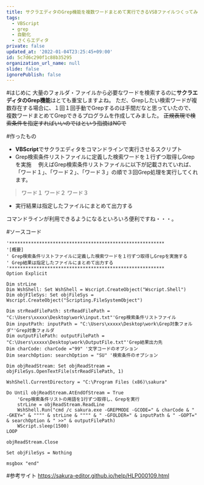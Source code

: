 ```yaml
---
title: サクラエディタのGrep機能を複数ワードまとめて実行できるVSBファイルつくってみた
tags:
  - VBScript
  - grep
  - 自動化
  - さくらエディタ
private: false
updated_at: '2022-01-04T23:25:45+09:00'
id: 5c7d6c290f1c88b35295
organization_url_name: null
slide: false
ignorePublish: false
---
```

#はじめに
大量のフォルダ・ファイルから必要なワードを検索するのに**サクラエディタのGrep機能**はとても重宝しますよね。
ただ、Grepしたい検索ワードが複数存在する場合に、１回１回手動でGrepするのは手間だなと思っていたので、複数ワードまとめてGrepできるプログラムを作成してみました。
~~正規表現で検索条件を指定すればいいのではという指摘はNGで~~

#作ったもの
* **VBScript**でサクラエディタをコマンドラインで実行させるスクリプト
* Grep検索条件リストファイルに定義した検索ワードを１行ずつ取得しGrepを実施
　例えばGrep検索条件リストファイルに以下が記載されていれば、「ワード１」、「ワード２」、「ワード３」の順で３回Grep処理を実行してくれます。
> ワード１
ワード２
ワード３

* 実行結果は指定したファイルにまとめて出力する

コマンドラインが利用できるようになるといろいろ便利ですね・・・。

#ソースコード

```vb:Grep一括実行.vbs
'*********************************************************
'[概要]
' Grep検索条件リストファイルに定義した検索ワードを１行ずつ取得しGrepを実施する
' Grep結果は指定したファイルにまとめて出力する
'*********************************************************
Option Explicit

Dim strLine
Dim WshShell: Set WshShell = Wscript.CreateObject("Wscript.Shell")
Dim objFIleSys: Set objFileSys = Wscript.CreateObject("Scripting.FileSystemObject")

Dim strReadFilePath: strReadFilePath = "C:\Users\xxxxx\Desktop\work\input.txt"'Grep検索条件リストファイル
Dim inputPath: inputPath = "C:\Users\xxxxx\Desktop\work\Grep対象フォルダ"'Grep対象フォルダ
Dim outputFilePath: outputFilePath = "C:\Users\xxxxx\Desktop\work\OutputFile.txt"'Grep結果出力先
Dim charCode: charCode ="99" '文字コードのオプション
Dim searchOption: searchOption = "SU" '検索条件のオプション

Dim objReadStream: Set objReadStream = objFileSys.OpenTextFile(strReadFilePath, 1)

WshShell.CurrentDirectory = "C:\Program Files (x86)\sakura"

Do Until objReadStream.AtEndOfStream = True
	'Grep検索条件リストの用語を1行ずつ取得し、Grepを実行
	strLine = objReadStream.ReadLine
	WshShell.Run("cmd /c sakura.exe -GREPMODE -GCODE=" & charCode & " -GKEY=" & """" & strLine & """" & " -GFOLDER=" & inputPath & " -GOPT=" & searchOption & " >>" & outputFilePath)
	WScript.sleep(1500)
LOOP

objReadStream.Close

Set objFileSys = Nothing

msgbox "end"
```

#参考サイト
https://sakura-editor.github.io/help/HLP000109.html
